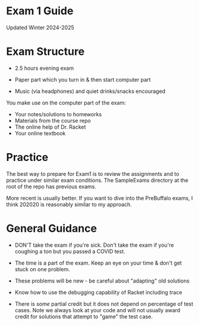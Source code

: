 # Exam 1 Guide

Updated Winter 2024-2025

# Exam Structure

* 2.5 hours evening exam

* Paper part which you turn in & then start computer part

* Music (via headphones) and quiet drinks/snacks encouraged

You make use on the computer part of the exam:

* Your notes/solutions to homeworks
* Materials from the course repo
* The online help of Dr. Racket
* Your online textbook

# Practice

The best way to prepare for Exam1 is to review the assignments and to 
practice under similar exam
conditions.  The SampleExams directory at the root of the repo has
previous exams.

More recent is usually better.  If you want to dive into the
PreBuffalo exams, I think 202020 is reasonably similar to my approach.

# General Guidance

* DON'T take the exam if you're sick.  Don't take the exam if you're
  coughing a ton but you passed a COVID test.

* The time is a part of the exam.  Keep an eye on your time & don't
  get stuck on one problem.

* These problems will be new - be careful about "adapting" old solutions

* Know how to use the debugging capability of Racket including trace

* There is *some* partial credit but it does not depend on percentage
  of test cases.  Note we always look at your code and will not
  usually award credit for solutions that attempt to "game" the test
  case.

